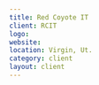 ```yaml
---
title: Red Coyote IT
client: RCIT
logo: 
website: 
location: Virgin, Ut.
category: client
layout: client
---
```



